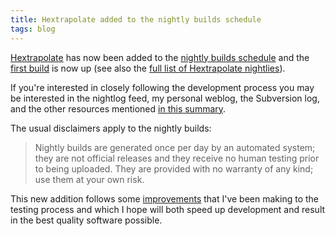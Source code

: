```yaml
---
title: Hextrapolate added to the nightly builds schedule
tags: blog
---
```


[Hextrapolate](https://hex.wincent.com/) has now been added to the [nightly builds schedule](http://wincent.com/s/nightlies/) and the [first build](http://wincent.com/a/about/wincent/weblog/nightlog/archives/2007/04/hextrapolate_revision_91.php) is now up (see also the [full list of Hextrapolate nightlies](http://wincent.com/a/about/wincent/weblog/nightlog/archives/hextrapolate/)).

If you're interested in closely following the development process you may be interested in the nightlog feed, my personal weblog, the Subversion log, and the other resources mentioned [in this summary](http://wincent.com/s/progress/).

The usual disclaimers apply to the nightly builds:

> Nightly builds are generated once per day by an automated system; they are not official releases and they receive no human testing prior to being uploaded. They are provided with no warranty of any kind; use them at your own risk.

This new addition follows some [improvements](http://wincent.com/a/about/wincent/weblog/archives/2007/04/test_process_im.php) that I've been making to the testing process and which I hope will both speed up development and result in the best quality software possible.
